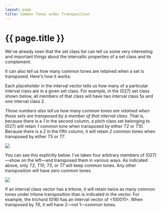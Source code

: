 ```yaml
---
layout: page
title: Common Tones under Transposition
---
```


{{ page.title }}
================

We've already seen that the set class list can tell us some very interesting and important things about the intervallic properties of a set class and its complement.

It can also tell us how many common tones are retained when a set is transposed.  Here's how it works:

Each placeholder in the interval vector tells us how many of a particular interval class are in a given set class. For example, in the (027) set class shown below, all members of that class will have two interval class 5s and one interval class 2. 

*Those numbers also tell us how many common tones are retained when those sets are transposed by a member of that interval class*. That is, because there is a *1* in the second column, a pitch class set belonging to (027) will retain *1* common tone when transposed by either *T2* or *T10*. Because there is a *2* in the fifth column, it will retain *2* common tones when transposed by either *T5* or *T7*.

[![](Graphics/postTonal/commonTonesUnderTransposition.png)](Graphics/postTonal/commonTonesUnderTransposition.png)

You can see this explicitly below. I've taken four arbitrary members of (027)—show on the left—and transposed them in various ways. As indicated above, only *T2*, *T10*, *T5*, or *T7* will keep common tones. Any other transposition will have zero common tones.

[![](Graphics/postTonal/commonTonesUnderTransposition2.png)](Graphics/postTonal/commonTonesUnderTransposition2.png) 

If an interval class vector has a tritone, it will retain twice as many common tones under tritone transposition than is indicated in the vector. For example, the trichord (016) has an interval vector of <100011>. When transposed by *T6*, it will have 2—not 1—common tones.

